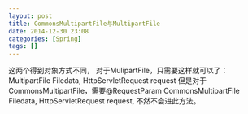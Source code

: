 ```yaml
---
layout: post
title: CommonsMultipartFile与MultipartFile
date: 2014-12-30 23:08
categories: [Spring]
tags: []
---
```

这两个得到对象方式不同，
对于MulipartFile，只需要这样就可以了：MultipartFile Filedata, HttpServletRequest request
但是对于CommonsMultipartFile，需要@RequestParam CommonsMultipartFile Filedata, HttpServletRequest request,
不然不会进此方法。
